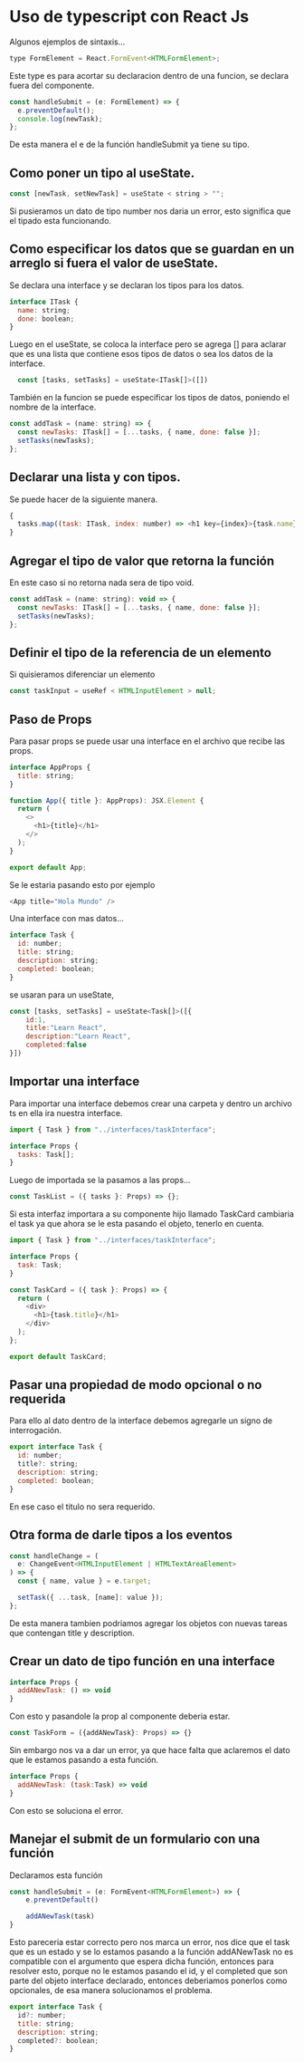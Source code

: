 # Uso de typescript con React Js

Algunos ejemplos de sintaxis...

```js
type FormElement = React.FormEvent<HTMLFormElement>;
```

Este type es para acortar su declaracion dentro de una funcion, se declara fuera del componente.

```js
const handleSubmit = (e: FormElement) => {
  e.preventDefault();
  console.log(newTask);
};
```

De esta manera el e de la función handleSubmit ya tiene su tipo.

## Como poner un tipo al useState.

```js
const [newTask, setNewTask] = useState < string > "";
```

Si pusieramos un dato de tipo number nos daria un error, esto significa que el tipado esta funcionando.

## Como especificar los datos que se guardan en un arreglo si fuera el valor de useState.

Se declara una interface y se declaran los tipos para los datos.

```js
interface ITask {
  name: string;
  done: boolean;
}
```

Luego en el useState, se coloca la interface pero se agrega [] para aclarar que es una lista que contiene esos tipos de datos o sea los datos de la interface.

```js
  const [tasks, setTasks] = useState<ITask[]>([])
```

También en la funcion se puede especificar los tipos de datos, poniendo el nombre de la interface.

```js
const addTask = (name: string) => {
  const newTasks: ITask[] = [...tasks, { name, done: false }];
  setTasks(newTasks);
};
```

## Declarar una lista y con tipos.

Se puede hacer de la siguiente manera.

```js
{
  tasks.map((task: ITask, index: number) => <h1 key={index}>{task.name}</h1>);
}
```

## Agregar el tipo de valor que retorna la función

En este caso si no retorna nada sera de tipo void.

```js
const addTask = (name: string): void => {
  const newTasks: ITask[] = [...tasks, { name, done: false }];
  setTasks(newTasks);
};
```

## Definir el tipo de la referencia de un elemento

Si quisieramos diferenciar un elemento

```js
const taskInput = useRef < HTMLInputElement > null;
```

## Paso de Props

Para pasar props se puede usar una interface en el archivo que recibe las props.

```js
interface AppProps {
  title: string;
}

function App({ title }: AppProps): JSX.Element {
  return (
    <>
      <h1>{title}</h1>
    </>
  );
}

export default App;
```

Se le estaria pasando esto por ejemplo

```js
<App title="Hola Mundo" />
```

Una interface con mas datos...

```js
interface Task {
  id: number;
  title: string;
  description: string;
  completed: boolean;
}
```

se usaran para un useState,

```js
const [tasks, setTasks] = useState<Task[]>([{
    id:1,
    title:"Learn React",
    description:"Learn React",
    completed:false
}])
```

## Importar una interface

Para importar una interface debemos crear una carpeta y dentro un archivo ts
en ella ira nuestra interface.

```js
import { Task } from "../interfaces/taskInterface";

interface Props {
  tasks: Task[];
}
```

Luego de importada se la pasamos a las props...

```js
const TaskList = ({ tasks }: Props) => {};
```

Si esta interfaz importara a su componente hijo llamado TaskCard cambiaria
el task ya que ahora se le esta pasando el objeto, tenerlo en cuenta.

```js
import { Task } from "../interfaces/taskInterface";

interface Props {
  task: Task;
}

const TaskCard = ({ task }: Props) => {
  return (
    <div>
      <h1>{task.title}</h1>
    </div>
  );
};

export default TaskCard;
```

## Pasar una propiedad de modo opcional o no requerida

Para ello al dato dentro de la interface debemos agregarle un signo de interrogación.

```js
export interface Task {
  id: number;
  title?: string;
  description: string;
  completed: boolean;
}
```

En ese caso el titulo no sera requerido.

## Otra forma de darle tipos a los eventos

```js
const handleChange = (
  e: ChangeEvent<HTMLInputElement | HTMLTextAreaElement>
) => {
  const { name, value } = e.target;

  setTask({ ...task, [name]: value });
};
```

De esta manera tambien podriamos agregar los objetos con nuevas tareas que contengan title y description.

## Crear un dato de tipo función en una interface

```js
interface Props {
  addANewTask: () => void 
}
```

Con esto y pasandole la prop al componente deberia estar.

```js
const TaskForm = ({addANewTask}: Props) => {}
```

Sin embargo nos va a dar un error, ya que hace falta que aclaremos el dato que le estamos pasando a esta función.

```js
interface Props {
  addANewTask: (task:Task) => void 
}
```

Con esto se soluciona el error.


## Manejar el submit de un formulario con una función

Declaramos esta función

```js
const handleSubmit = (e: FormEvent<HTMLFormElement>) => {
    e.preventDefault()

    addANewTask(task)
}
```

Esto pareceria estar correcto pero nos marca un error, nos dice que el task que es un estado
y se lo estamos pasando a la función addANewTask no es compatible con el argumento que espera
dicha función, entonces para resolver esto, porque no le estamos pasando el id, y el completed
que son parte del objeto interface declarado, entonces deberiamos ponerlos como opcionales, 
de esa manera solucionamos el problema.

```js
export interface Task {
  id?: number;
  title: string;
  description: string;
  completed?: boolean;
}
```
